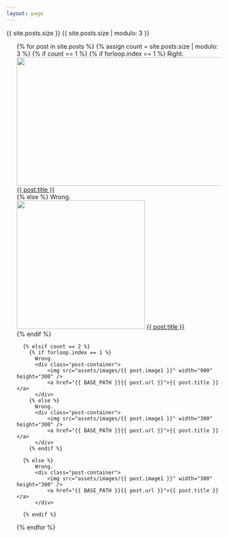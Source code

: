 ```yaml
---
layout: page
---
```


{{ site.posts.size }}
{{ site.posts.size | modulo: 3 }}

<ul class="posts">
  {% for post in site.posts %}
	  {% assign count = site.posts.size | modulo: 3 %}
	  {% if count == 1 %}
		{% if forloop.index == 1 %}	
		  Right.	
		  <div class="post-container">
			  <img src="assets/images/{{ post.image1 }}" width="600" height="300" />
			  <a href="{{ BASE_PATH }}{{ post.url }}">{{ post.title }}</a>
		  </div>
		{% else %}
		  Wrong.	
		  <div class="post-container">
			  <img src="assets/images/{{ post.image1 }}" width="300" height="300" />
			  <a href="{{ BASE_PATH }}{{ post.url }}">{{ post.title }}</a>
		  </div>
        {% endif %}
		  
	  {% elsif count == 2 %}
		{% if forloop.index == 1 %}	
		  Wrong.		
		  <div class="post-container">
			  <img src="assets/images/{{ post.image1 }}" width="900" height="300" />
			  <a href="{{ BASE_PATH }}{{ post.url }}">{{ post.title }}</a>
		  </div>
		{% else %}
		  Wrong.	
		  <div class="post-container">
			  <img src="assets/images/{{ post.image1 }}" width="300" height="300" />
			  <a href="{{ BASE_PATH }}{{ post.url }}">{{ post.title }}</a>
		  </div>
        {% endif %}
		
	  {% else %}
		  Wrong.	
	      <div class="post-container">
			  <img src="assets/images/{{ post.image1 }}" width="300" height="300" />
			  <a href="{{ BASE_PATH }}{{ post.url }}">{{ post.title }}</a>
		  </div>	  
	  
      {% endif %}
	  
	  
	  
  {% endfor %}
</ul>
